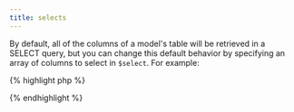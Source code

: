 ```yaml
---
title: selects
---
```

By default, all of the columns of a model's table will be retrieved in a SELECT query, but you can change this default behavior by specifying an array of columns to select in `$select`.  For example:

{% highlight php %}
<?php
class Venue extends MvcModel {

  var $selects = array('id', 'name', 'url');

}
?>
{% endhighlight %}